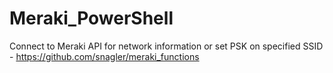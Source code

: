 # Meraki_PowerShell
Connect to Meraki API for network information or set PSK on specified SSID - https://github.com/snagler/meraki_functions
